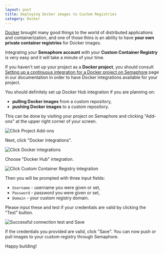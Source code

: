 ```yaml
---
layout: post
title: Deploying Docker images to Custom Registries
category: Docker
---
```


[Docker](https://www.docker.com/) brought many good things to the world of
distributed applications and containerization, and one of those thins is an
ability to have **your own private container registries** for Docker images.

Integrating your **Semaphore account** with your **Custom Container Registry**
is very easy and it will take a minute of your time.

If you haven't set up your project as a **Docker project**, you should consult
[Setting up a continuous integration for a Docker project on Semaphore](/docs/docker/setting-up-continuous-integration-for-docker-project.html)
page in our documentation in order to have Docker integrations available for
your project.

You should definitely set up Docker Hub integration if you are planning on:

  - **pulling Docker images** from a custom repository,
  - **pushing Docker images** to a custom repository.

This can be done by visiting your project on Semaphore and clicking "Add-ons"
at the upper right corner of your screen.

<img src="" class="img-responsive img-bordered" alt="Click Project Add-ons">

Next, click "Docker integrations".

<img src="" class="img-responsive img-bordered" alt="Click Docker integrations">

Choose "Docker Hub" integration.

<img src="" class="img-responsive img-bordered" alt="Click Custom Container Registry integration">

Then you will be prompted with three input fields:

  - `Username` - username you were given or set,
  - `Password` - password you were given or set,
  - `Domain` - your custom registry domain.

Please input these and test if your credentials are valid by clicking the
"Test" button.

<img src="" class="img-responsive img-bordered" alt="Successful connection test and Save">

If the credentials you provided are valid, click "Save". You can now push or
pull images to your custom registry through Semaphore.

Happy building!
